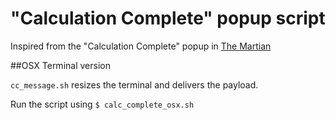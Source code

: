 # "Calculation Complete" popup script

Inspired from the "Calculation Complete" popup in [The Martian](https://en.wikipedia.org/wiki/The_Martian_%28film%29)

##OSX Terminal version

`cc_message.sh` resizes the terminal and delivers the payload.

Run the script using `$ calc_complete_osx.sh`